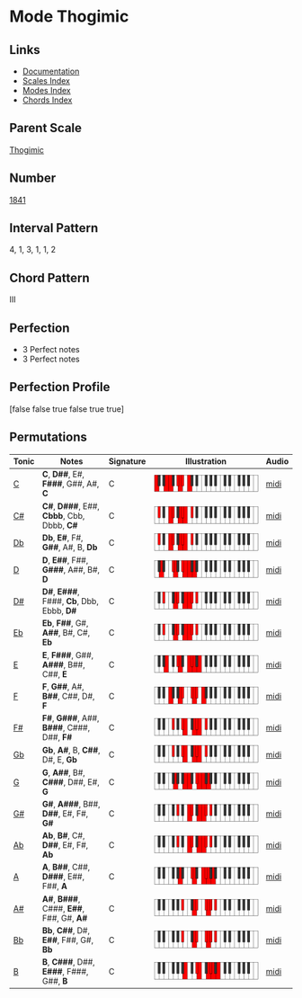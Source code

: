# Mode Thogimic

## Links

- [Documentation](README.md)
- [Scales Index](Scales.md)
- [Modes Index](Modes.md)
- [Chords Index](Chords.md)

## Parent Scale

[Thogimic](ScaleThogimic.md)

## Number

[1841](https://ianring.com/musictheory/scales/1841)

## Interval Pattern

4, 1, 3, 1, 1, 2

## Chord Pattern

III

## Perfection

- 3 Perfect notes
- 3 Perfect notes

## Perfection Profile

[false false true false true true]

## Permutations

| Tonic | Notes | Signature | Illustration | Audio |
|-------|-------|-----------|--------------|-------|
| [C](ModeCNaturalThogimic.md) | **C**, **D##**, E#, **F###**, G##, A#, **C** | C | ![CNaturalThogimic](ModeCNaturalThogimic.png) | [midi](https://github.com/edipermadi/music/blob/main/docs/ModeCNaturalThogimic.mid?raw=true) |
| [C#](ModeCSharpThogimic.md) | **C#**, **D###**, E##, **Cbbb**, Cbb, Dbbb, **C#** | C | ![CSharpThogimic](ModeCSharpThogimic.png) | [midi](https://github.com/edipermadi/music/blob/main/docs/ModeCSharpThogimic.mid?raw=true) |
| [Db](ModeDFlatThogimic.md) | **Db**, **E#**, F#, **G##**, A#, B, **Db** | C | ![DFlatThogimic](ModeDFlatThogimic.png) | [midi](https://github.com/edipermadi/music/blob/main/docs/ModeDFlatThogimic.mid?raw=true) |
| [D](ModeDNaturalThogimic.md) | **D**, **E##**, F##, **G###**, A##, B#, **D** | C | ![DNaturalThogimic](ModeDNaturalThogimic.png) | [midi](https://github.com/edipermadi/music/blob/main/docs/ModeDNaturalThogimic.mid?raw=true) |
| [D#](ModeDSharpThogimic.md) | **D#**, **E###**, F###, **Cb**, Dbb, Ebbb, **D#** | C | ![DSharpThogimic](ModeDSharpThogimic.png) | [midi](https://github.com/edipermadi/music/blob/main/docs/ModeDSharpThogimic.mid?raw=true) |
| [Eb](ModeEFlatThogimic.md) | **Eb**, **F##**, G#, **A##**, B#, C#, **Eb** | C | ![EFlatThogimic](ModeEFlatThogimic.png) | [midi](https://github.com/edipermadi/music/blob/main/docs/ModeEFlatThogimic.mid?raw=true) |
| [E](ModeENaturalThogimic.md) | **E**, **F###**, G##, **A###**, B##, C##, **E** | C | ![ENaturalThogimic](ModeENaturalThogimic.png) | [midi](https://github.com/edipermadi/music/blob/main/docs/ModeENaturalThogimic.mid?raw=true) |
| [F](ModeFNaturalThogimic.md) | **F**, **G##**, A#, **B##**, C##, D#, **F** | C | ![FNaturalThogimic](ModeFNaturalThogimic.png) | [midi](https://github.com/edipermadi/music/blob/main/docs/ModeFNaturalThogimic.mid?raw=true) |
| [F#](ModeFSharpThogimic.md) | **F#**, **G###**, A##, **B###**, C###, D##, **F#** | C | ![FSharpThogimic](ModeFSharpThogimic.png) | [midi](https://github.com/edipermadi/music/blob/main/docs/ModeFSharpThogimic.mid?raw=true) |
| [Gb](ModeGFlatThogimic.md) | **Gb**, **A#**, B, **C##**, D#, E, **Gb** | C | ![GFlatThogimic](ModeGFlatThogimic.png) | [midi](https://github.com/edipermadi/music/blob/main/docs/ModeGFlatThogimic.mid?raw=true) |
| [G](ModeGNaturalThogimic.md) | **G**, **A##**, B#, **C###**, D##, E#, **G** | C | ![GNaturalThogimic](ModeGNaturalThogimic.png) | [midi](https://github.com/edipermadi/music/blob/main/docs/ModeGNaturalThogimic.mid?raw=true) |
| [G#](ModeGSharpThogimic.md) | **G#**, **A###**, B##, **D##**, E#, F#, **G#** | C | ![GSharpThogimic](ModeGSharpThogimic.png) | [midi](https://github.com/edipermadi/music/blob/main/docs/ModeGSharpThogimic.mid?raw=true) |
| [Ab](ModeAFlatThogimic.md) | **Ab**, **B#**, C#, **D##**, E#, F#, **Ab** | C | ![AFlatThogimic](ModeAFlatThogimic.png) | [midi](https://github.com/edipermadi/music/blob/main/docs/ModeAFlatThogimic.mid?raw=true) |
| [A](ModeANaturalThogimic.md) | **A**, **B##**, C##, **D###**, E##, F##, **A** | C | ![ANaturalThogimic](ModeANaturalThogimic.png) | [midi](https://github.com/edipermadi/music/blob/main/docs/ModeANaturalThogimic.mid?raw=true) |
| [A#](ModeASharpThogimic.md) | **A#**, **B###**, C###, **E##**, F##, G#, **A#** | C | ![ASharpThogimic](ModeASharpThogimic.png) | [midi](https://github.com/edipermadi/music/blob/main/docs/ModeASharpThogimic.mid?raw=true) |
| [Bb](ModeBFlatThogimic.md) | **Bb**, **C##**, D#, **E##**, F##, G#, **Bb** | C | ![BFlatThogimic](ModeBFlatThogimic.png) | [midi](https://github.com/edipermadi/music/blob/main/docs/ModeBFlatThogimic.mid?raw=true) |
| [B](ModeBNaturalThogimic.md) | **B**, **C###**, D##, **E###**, F###, G##, **B** | C | ![BNaturalThogimic](ModeBNaturalThogimic.png) | [midi](https://github.com/edipermadi/music/blob/main/docs/ModeBNaturalThogimic.mid?raw=true) |
